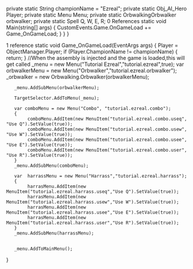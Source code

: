 private static String championName = "Ezreal";
        private static Obj_AI_Hero Player;
        private static Menu Menu;
        private static OrbwalkingOrbwalker orbwalker;
        private static Spell Q, W, E, R;
        0 References
        static void Main(string[] args)
        {
            CustomEvents.Game.OnGameLoad += Game_OnGameLoad;
        }
    }
}

1 reference
static void Game_OnGameLoad(EventArgs args)
{
       Player = ObjectManager.Player;
       if (Player.ChampionName != championName)
       {
           return;
       }
       //When the assembly is injected and the game is loaded,this will get called
       _menu = new Menu("Tutorial Ezreal","tutorial.ezreal",true);
       var orbwalkerMenu = new Menu("Orbwalker","tutorial.ezreal.orbwalker");
       _orbwalker = new Orbwalking.Orbwalker(orbwalkerMenu);
       
       _menu.AddSubMenu(orbwalkerMenu);
      
       TargetSelector.AddToMenu(_menu);
       
       var comboMenu = new Menu("Combo", "tutorial.ezreal.combo");
       { 
            comboMenu.AddItem(new MenuItem("tutorial.ezreal.combo.useq", "Use Q").SetValue(true));
            comboMenu.AddItem(new MenuItem("tutorial.ezreal.combo.usew", "Use W").SetValue(true));
            comboMenu.AddItem(new MenuItem("tutorial.ezreal.combo.usee", "Use E").SetValue(true));
            comboMenu.AddItem(new MenuItem("tutorial.ezreal.combo.user", "Use R").SetValue(true));
       }
       _menu.AddSubMenu(comboMenu);
       
       var  harrassMenu = new Menu("Harrass","tutorial.ezreal.harrass");
       {
            harrasMenu.AddItem(new MenuItem("tutorial.ezreal.harrass.useq","Use Q").SetValue(true));
            harrasMenu.AddItem(new MenuItem("tutorial.ezreal.harrass.usew","Use W").SetValue(true));
            harrasMenu.AddItem(new MenuItem("tutorial.ezreal.harrass.usee","Use E").SetValue(true));
            harrasMenu.AddItem(new MenuItem("tutorial.ezreal.harrass.user","Use R").SetValue(true));
       }
       _menu.AddSubMenu(harrassMenu);

      
       _menu.AddToMainMenu();
   }
